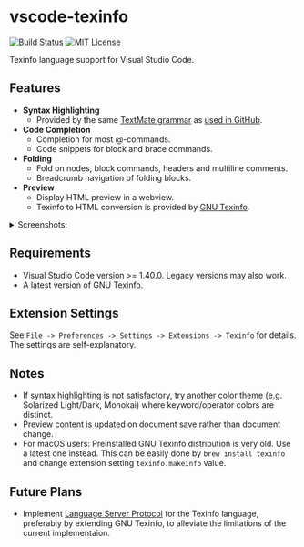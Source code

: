 # vscode-texinfo

[![Build Status](https://travis-ci.com/texinfo-lang/vscode-texinfo.svg)](https://travis-ci.com/github/texinfo-lang/vscode-texinfo)
[![MIT License](https://img.shields.io/badge/license-MIT-blue.svg)](LICENSE)

Texinfo language support for Visual Studio Code.

## Features

* **Syntax Highlighting**
  * Provided by the same [TextMate grammar](https://github.com/Alhadis/language-texinfo/blob/v1.0.0/grammars/texinfo.cson) as [used in GitHub](https://github.com/github/linguist/pull/4589).
* **Code Completion**
  * Completion for most @\-commands.
  * Code snippets for block and brace commands.
* **Folding**
  * Fold on nodes, block commands, headers and multiline comments.
  * Breadcrumb navigation of folding blocks.
* **Preview**
  * Display HTML preview in a webview.
  * Texinfo to HTML conversion is provided by [GNU Texinfo](https://www.gnu.org/software/texinfo).

<details>
<summary>Screenshots:</summary>

</details>

## Requirements

* Visual Studio Code version >= 1.40.0. Legacy versions may also work.
* A latest version of GNU Texinfo.

## Extension Settings

See `File -> Preferences -> Settings -> Extensions -> Texinfo` for details. The settings are self-explanatory.

## Notes

* If syntax highlighting is not satisfactory, try another color theme (e.g. Solarized Light/Dark, Monokai) where keyword/operator colors are distinct.
* Preview content is updated on document save rather than document change.
* For macOS users: Preinstalled GNU Texinfo distribution is very old. Use a latest one instead. This can be easily done by `brew install texinfo` and change extension setting `texinfo.makeinfo` value.

## Future Plans

* Implement [Language Server Protocol](https://microsoft.github.io/language-server-protocol) for the Texinfo language, preferably by extending GNU Texinfo, to alleviate the limitations of the current implementaion.
